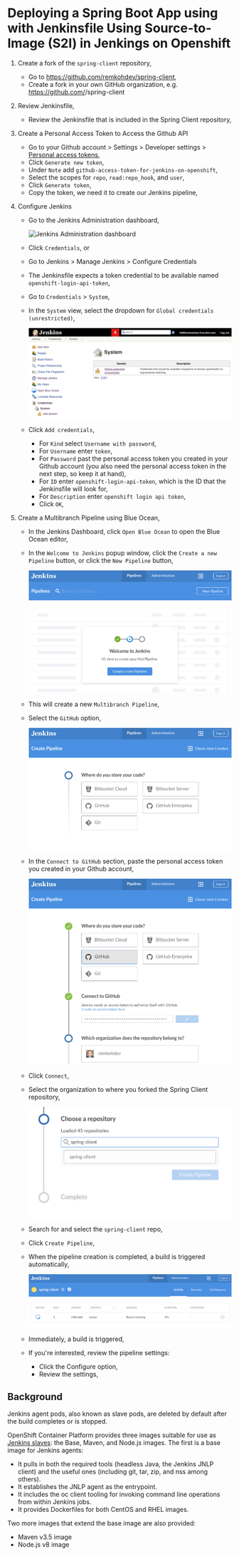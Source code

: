 # Deploying a Spring Boot App using with Jenkinsfile Using Source-to-Image (S2I) in Jenkings on Openshift


1. Create a fork of the `spring-client` repository,

	* Go to https://github.com/remkohdev/spring-client,
	* Create a fork in your own GitHub organization, e.g. https://github.com/<username>/spring-client


2. Review Jenkinsfile,

	* Review the Jenkinsfile that is included in the Spring Client repository,

 
3. Create a Personal Access Token to Access the Github API

	* Go to your Github account > Settings > Developer settings > [Personal access tokens](https://github.com/settings/tokens),
	* Click `Generate new token`,
	* Under `Note` add `github-access-token-for-jenkins-on-openshift`,
	* Select the scopes for `repo`, `read:repo_hook`, and `user`,
	* Click `Generate token`,
	* Copy the token, we need it to create our Jenkins pipeline,


4. Configure Jenkins

	* Go to the Jenkins Administration dashboard, 

		![Jenkins Administration dashboard](../images/jenkins-admin.png)

	* Click `Credentials`, or 
	* Go to Jenkins > Manage Jenkins > Configure Credentials
	* The Jenkinsfile expects a token credential to be available named `openshift-login-api-token`,
	* Go to `Credentials` > `System`,
	* In the `System` view, select the dropdown for `Global credentials (unrestricted)`,

		![Jenkins Add Credentials](../images/jenkins-credentials-system-add.png)

	* Click `Add credentials`,
    	* For `Kind` select `Username with password`,
    	* For `Username` enter `token`,
    	* For `Password` past the personal access token you created in your Github account (you also need the personal access token in the next step, so keep it at hand),
    	* For `ID` enter `openshift-login-api-token`, which is the ID that the Jenkinsfile will look for,
    	* For `Description` enter `openshift login api token`,
    	* Click `OK`,


5. Create a Multibranch Pipeline using Blue Ocean,

	* In the Jenkins Dashboard, click `Open Blue Ocean` to open the Blue Ocean editor,
	* In the `Welcome to Jenkins` popup window, click the `Create a new Pipeline` button, or click the `New Pipeline` button,

		![Jenkins - Create Pipeline](../images/jenkins-welcome-create-pipeline.png)

	* This will create a new `Multibranch Pipeline`,
	* Select the `GitHub` option,

		![Jenkins - Where do you store your code](../images/jenkins-select-scm.png)

	* In the `Connect to GitHub` section, paste the personal access token you created in your Github account,

		![Jenkins - Select your organization](../images/jenkins-which-org.png)

	* Click `Connect`,
	* Select the organization to where you forked the Spring Client repository,

		![Jenkins - Choose a repository](../images/github-token-choose-repo.png)

	* Search for and select the `spring-client` repo,
	* Click `Create Pipeline`,

	* When the pipeline creation is completed, a build is triggered automatically,

		![Jenkins - Run Pipeline](../images/jenkins-run-pipeline.png)

	* Immediately, a build is triggered,
	* If you're interested, review the pipeline settings:
    	* Click the Configure option,
    	* Review the settings,

## Background 

Jenkins agent pods, also known as slave pods, are deleted by default after the build completes or is stopped.

OpenShift Container Platform provides three images suitable for use as [Jenkins slaves](https://docs.openshift.com/container-platform/3.11/using_images/other_images/jenkins_slaves.html): the Base, Maven, and Node.js images. The first is a base image for Jenkins agents:

* It pulls in both the required tools (headless Java, the Jenkins JNLP client) and the useful ones (including git, tar, zip, and nss among others).
* It establishes the JNLP agent as the entrypoint.
* It includes the oc client tooling for invoking command line operations from within Jenkins jobs.
* It provides Dockerfiles for both CentOS and RHEL images.

Two more images that extend the base image are also provided:
* Maven v3.5 image
* Node.js v8 image



